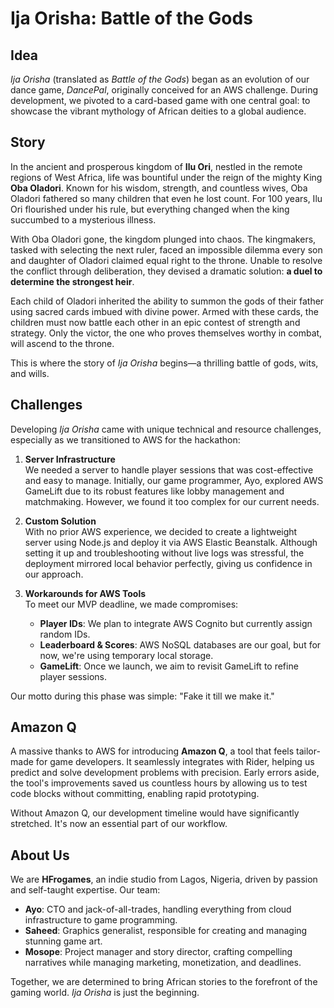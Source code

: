 # Ija Orisha: Battle of the Gods

## Idea

*Ija Orisha* (translated as *Battle of the Gods*) began as an evolution of our dance game, *DancePal*, originally conceived for an AWS challenge. During development, we pivoted to a card-based game with one central goal: to showcase the vibrant mythology of African deities to a global audience.

## Story

In the ancient and prosperous kingdom of **Ilu Ori**, nestled in the remote regions of West Africa, life was bountiful under the reign of the mighty King **Oba Oladori**. Known for his wisdom, strength, and countless wives, Oba Oladori fathered so many children that even he lost count. For 100 years, Ilu Ori flourished under his rule, but everything changed when the king succumbed to a mysterious illness.  

With Oba Oladori gone, the kingdom plunged into chaos. The kingmakers, tasked with selecting the next ruler, faced an impossible dilemma every son and daughter of Oladori claimed equal right to the throne. Unable to resolve the conflict through deliberation, they devised a dramatic solution: **a duel to determine the strongest heir**.

Each child of Oladori inherited the ability to summon the gods of their father using sacred cards imbued with divine power. Armed with these cards, the children must now battle each other in an epic contest of strength and strategy. Only the victor, the one who proves themselves worthy in combat, will ascend to the throne.  

This is where the story of *Ija Orisha* begins—a thrilling battle of gods, wits, and wills.  

## Challenges  

Developing *Ija Orisha* came with unique technical and resource challenges, especially as we transitioned to AWS for the hackathon:  

1. **Server Infrastructure**  
   We needed a server to handle player sessions that was cost-effective and easy to manage. Initially, our game programmer, Ayo, explored AWS GameLift due to its robust features like lobby management and matchmaking. However, we found it too complex for our current needs.  

2. **Custom Solution**  
   With no prior AWS experience, we decided to create a lightweight server using Node.js and deploy it via AWS Elastic Beanstalk. Although setting it up and troubleshooting without live logs was stressful, the deployment mirrored local behavior perfectly, giving us confidence in our approach.  

3. **Workarounds for AWS Tools**  
   To meet our MVP deadline, we made compromises:
   - **Player IDs**: We plan to integrate AWS Cognito but currently assign random IDs.
   - **Leaderboard & Scores**: AWS NoSQL databases are our goal, but for now, we're using temporary local storage.  
   - **GameLift**: Once we launch, we aim to revisit GameLift to refine player sessions.  

Our motto during this phase was simple: "Fake it till we make it."  

## Amazon Q  

A massive thanks to AWS for introducing **Amazon Q**, a tool that feels tailor-made for game developers. It seamlessly integrates with Rider, helping us predict and solve development problems with precision. Early errors aside, the tool's improvements saved us countless hours by allowing us to test code blocks without committing, enabling rapid prototyping.  

Without Amazon Q, our development timeline would have significantly stretched. It's now an essential part of our workflow.  

## About Us  

We are **HFrogames**, an indie studio from Lagos, Nigeria, driven by passion and self-taught expertise. Our team:  

- **Ayo**: CTO and jack-of-all-trades, handling everything from cloud infrastructure to game programming.  
- **Saheed**: Graphics generalist, responsible for creating and managing stunning game art.  
- **Mosope**: Project manager and story director, crafting compelling narratives while managing marketing, monetization, and deadlines.  

Together, we are determined to bring African stories to the forefront of the gaming world. *Ija Orisha* is just the beginning.  
